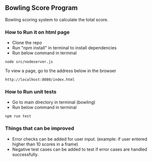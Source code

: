 ## **Bowling Score Program**
Bowling scoring system to calculate the total score.

### **How to Run it on html page**
- Clone the repo
- Run "npm install" in terminal to install dependencies
- Run below command in terminal
```
node src/nodeserver.js
```
To view a page, go to the address below in the browser
```
http://localhost:8080/index.html

```
### **How to Run unit tests**
- Go to main directory in terminal (bowling)
- Run below command in terminal
```
npm run test
```
### **Things that can be improved**
- Error checks can be added for user input. (example: if user entered higher than 10 scores in a frame)
- Negative test cases can be added to test if error cases are handled successfully.




